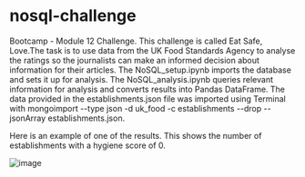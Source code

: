 # nosql-challenge
Bootcamp - Module 12 Challenge.
This challenge is called Eat Safe, Love.The task is to use data from the UK Food Standards Agency to analyse the ratings so the journalists can make an informed decision about information for their articles.
The NoSQL_setup.ipynb imports the database and sets it up for analysis. 
The NoSQL_analysis.ipynb queries relevant information for analysis and converts results into Pandas DataFrame. 
The data provided in the establishments.json file was imported using Terminal with mongoimport --type json -d uk_food -c establishments --drop --jsonArray establishments.json.



Here is an example of one of the results. This shows the number of establishments with a hygiene score of 0.


![image](https://user-images.githubusercontent.com/119769357/226799793-37ce0eb5-4a79-4340-af9b-f47f2afdd324.png)
